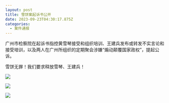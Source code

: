 ```yaml
---
layout: post
title: 雪饼案起诉书公开
date: 2023-09-23T04:30:17.875Z
categories:
  - 案件通报
---
```

广州市检察院在起诉书指控黄雪琴接受和组织培训、王建兵发布或转发不实言论和接受培训，以及两人在广州所组织的定期聚会涉嫌“煽动颠覆国家政权”，提起公诉。

雪饼无罪！我们要求释放雪琴、王建兵！

![](https://i.imgur.com/pmJRBDw.png)

![](https://i.imgur.com/LoBWB0x.png)

![](https://i.imgur.com/dAo3uKN.png)